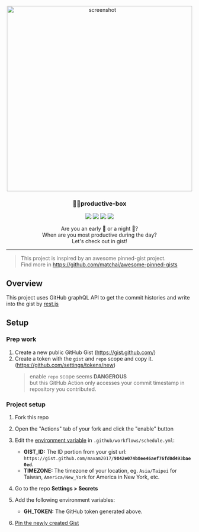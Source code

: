 <p align="center">
  <a href="http://lovera.maxam.now.sh/">
    <img src="https://user-images.githubusercontent.com/25841814/79395484-5081ae80-7fac-11ea-9e27-ac91472e31dd.png" alt="screenshot" width="500">
  </a>
  <h3 align="center">📌✨productive-box</h3>
</p>
<p align="center">
   <img src="https://img.shields.io/badge/language-typescript-blue?style"/>
   <img src="https://img.shields.io/github/license/maxam2017/productive-box"/>
   <img src="https://img.shields.io/github/stars/maxam2017/productive-box"/>
   <img src="https://img.shields.io/github/forks/maxam2017/productive-box"/>
</p>
<p align="center">
   Are you an early 🐤 or a night 🦉?
   <br/>
   When are you most productive during the day?
   <br/>
   Let's check out in gist!
</p>
 
--- 

> This project is inspired by an awesome pinned-gist project.<br/>Find more in https://github.com/matchai/awesome-pinned-gists

## Overview

This project uses GitHub graphQL API to get the commit histories and write into the gist by [rest.js](https://github.com/octokit/rest.js#readme)

## Setup

### Prep work

1. Create a new public GitHub Gist (https://gist.github.com/)
1. Create a token with the `gist` and `repo` scope and copy it. (https://github.com/settings/tokens/new)
   > enable `repo` scope seems **DANGEROUS**<br/>
   > but this GitHub Action only accesses your commit timestamp in repository you contributed.

### Project setup

1. Fork this repo
1. Open the "Actions" tab of your fork and click the "enable" button
1. Edit the [environment variable](https://github.com/maxam2017/productive-box/blob/master/.github/workflows/schedule.yml#L17-L18) in `.github/workflows/schedule.yml`:

   - **GIST_ID:** The ID portion from your gist url: `https://gist.github.com/maxam2017/`**`9842e074b8ee46aef76fd0d493bae0ed`**.
   - **TIMEZONE:** The timezone of your location, eg. `Asia/Taipei` for Taiwan, `America/New_York` for America in New York, etc.
1. Go to the repo **Settings > Secrets**
1. Add the following environment variables:
   - **GH_TOKEN:** The GitHub token generated above.
1. [Pin the newly created Gist](https://help.github.com/en/github/setting-up-and-managing-your-github-profile/pinning-items-to-your-profile)
